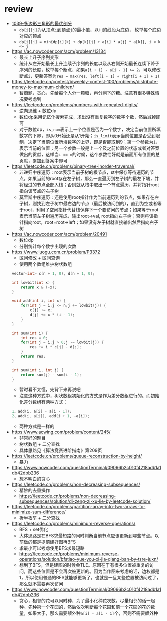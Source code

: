 # review
- [1039-多边形三角形的最优剖分](https://leetcode.cn/problems/minimum-score-triangulation-of-polygon/)
    - `dp[i][j]`为从顶点`i`到顶点`j`的最小值，以i-j的线段为底边， 枚举每个底边对应的顶点
    - `dp[i][j] = min{dp[i][k] + dp[k][j] + a[i] * a[j] * a[k]}, i < k <= j`
- https://ac.nowcoder.com/acm/problem/13134
  - 最长上升子序列变形
  - 统计从左开始最长上升连续子序列的长度以及从右侧开始最长连续下降子序列的长度，枚举每个断点，如果`a[i + 1] - a[i - 1] >= 2`，可以修改断点`i`，更新答案为`res = max(res, left[i - 1] + right[i + 1] + 1)`
- https://leetcode.cn/contest/biweekly-contest-100/problems/distribute-money-to-maximum-children/
  - 智商题，贪心，先给每个人分一颗糖，再分剩下的糖。注意有很多特殊情况要考虑到
- https://leetcode.cn/problems/numbers-with-repeated-digits/
  - 逆向思维 + 数位dp
  - 数位dp采用记忆化搜索完成，求出没有重复数字的数字个数，然后减掉即可
  - 对于数位dp，`is_num`表示上一个位置是否为一个数字，决定当前位置所填数字的下界，即从0开始还是从1开始；`is_limit`表示当前位置是否受到限制，决定了当前位置所填数字的上界，即是否能取到9；第一个参数为`i`，表示当前的位置；另一个参数一般是上一个及之前位置的状态或者对答案做出的贡献，这样当`i == m`的时候，这个参数恰好就是前面所有位置的总贡献，累加到答案中即可
- https://leetcode.cn/problems/binary-tree-inorder-traversal/
  - 非递归中序遍历：root表示当前子树的根节点，st中保存等待遍历的节点。如果当前的root存在左子树，那么一直遍历到左子树的最左下端，并将经过的节点全部入栈；否则就从栈中取出一个节点遍历，并将指针root指向该节点的右子树
  - 莫里斯中序遍历：还是使用root指针作为当前遍历到的节点，如果存在左子树，则找到左子树中最右边的节点（最后被访问到的），直到为空或者等于root，利用了空闲指针代替栈保存下一个要访问的节点；如果等于root表示当前左子树遍历完成，输出root->val, root指向右子树；否则将该指针指向root，root=root->left；如果没有左子树就直接输出然后指向右子树
- https://ac.nowcoder.com/acm/problem/20491
  - 数位dp
  - 分别统计每个数字出现的次数
- https://www.luogu.com.cn/problem/P3372
    - 区间修改 + 区间查询
    - 使用两个数组维护树状数组
    ```cpp
    vector<int> c(n + 1, 0), d(n + 1, 0);

    int lowbit(int x) {
        return x & (-x);
    }

    void add(int i, int x) {
        for(int j = i;j <= n;j += lowbit(j)) {
            c[j] += x;
            d[j] += x * (i - 1);
        }
    }

    int sum(int i) {
        int res = 0;
        for(int j = i;j > 0;j -= lowbit(j)) {
            res += i * c[j] - d[j];
        }
        return res;
    }

    int sum(int i, int j) {
        return sum(j) - sum(i - 1);
    }
    ```
    - 暂时看不太懂，先背下来再说吧
    - 注意这种方式中，树状数组初始化的方式是作为差分数组进行的。而初始化差分数组有两种方式：
    ```cpp
    1、add(i, a[i] - a[i - 1]);
    2、add(i, a[i]), add(i + 1, -a[i]);
    ```
    - 两种方式是一样的
- https://www.acwing.com/problem/content/245/
    - 非常好的题目
    - 树状数组 + 二分查找
    - 具体思路见《算法竞赛进阶指南》第209页
- https://leetcode.cn/problems/queue-reconstruction-by-height/
  - 暴力
- https://www.nowcoder.com/questionTerminal/09066b2c010f4218adb1a1db42dbb236
  - 想不明白的贪心
- https://leetcode.cn/problems/non-decreasing-subsequences/
  - 精妙的去重操作
  - https://leetcode.cn/problems/non-decreasing-subsequences/solution/di-zeng-zi-xu-lie-by-leetcode-solution/
- https://leetcode.cn/problems/partition-array-into-two-arrays-to-minimize-sum-difference/
  - 折半枚举 + 二分查找
- https://leetcode.cn/problems/minimum-reverse-operations/
  - BFS + set优化
  - 大体思路是在BFS求最短路的同时判断当前节点应该更新到哪些节点。以前做的都是提前建好图再BFS
  - 求最小可以考虑使用BFS求最短路
  - https://leetcode.cn/problems/minimum-reverse-operations/solution/bfstiao-yue-you-xi-jia-qiang-ban-by-tsre-juxn/
  - 想到了BFS，但是建图的时候会TLE。原因在于有很多位置被重复的访问，而这些位置是不会再次被更新的。因为当作图来考虑的话，边权都是1，所以使用普通的BFS就能够更新了，也就是一旦某些位置被访问过了，那么就不需要再次访问
- https://www.nowcoder.com/questionTerminal/09066b2c010f4218adb1a1db42dbb236
    - 贪心，相邻的花可以同时种，为了最小化种花次数，尽量相邻的话一起种。先种第一个花园的，然后依次判断每个花园和前一个花园的花的数量，如果大于，那么需要额外种`a[i] - a[i - 1]`个，否则不需要额外种